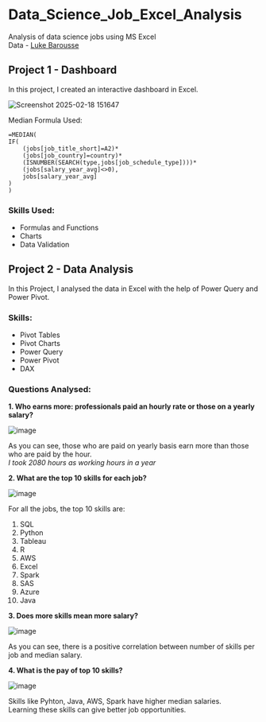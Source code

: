 # Data_Science_Job_Excel_Analysis
Analysis of data science jobs using MS Excel  
Data - [Luke Barousse](https://github.com/lukebarousse/Excel_Data_Analytics_Course/blob/main/0_Resources/Datasets/data_jobs_salary_all.xlsx)

## Project 1 - Dashboard 
In this project, I created an interactive dashboard in Excel. 

![Screenshot 2025-02-18 151647](https://github.com/user-attachments/assets/cbf018f0-f084-4fca-a62d-000115363109)

Median Formula Used: 

```
=MEDIAN(
IF(
    (jobs[job_title_short]=A2)*
    (jobs[job_country]=country)*
    (ISNUMBER(SEARCH(type,jobs[job_schedule_type])))*
    (jobs[salary_year_avg]<>0),
    jobs[salary_year_avg]
)
)
```

### Skills Used: 
- Formulas and Functions
- Charts
- Data Validation





  
## Project 2 - Data Analysis
In this Project, I analysed the data in Excel with the help of Power Query and Power Pivot.  

### Skills:
- Pivot Tables
- Pivot Charts
- Power Query
- Power Pivot
- DAX

### Questions Analysed:  

**1. Who earns more: professionals paid an hourly rate or those on a yearly salary?**  

![image](https://github.com/user-attachments/assets/c7ac5d25-8ac1-4fd8-ba56-1291af9ebe0d)

As you can see, those who are paid on yearly basis earn more than those who are paid by the hour.  
*I took 2080 hours as working hours in a year*  


**2. What are the top 10 skills for each job?**  

![image](https://github.com/user-attachments/assets/cdc6c69e-8eba-4412-80e8-c685d30349be)  

For all the jobs, the top 10 skills are:  

1. SQL
2. Python
3. Tableau
4. R
5. AWS
6. Excel
7. Spark
8. SAS
9. Azure
10. Java


**3. Does more skills mean more salary?**

![image](https://github.com/user-attachments/assets/b54079a9-5af1-4cb8-af3a-80f78a2b82a9)

As you can see, there is a positive correlation between number of skills per job and median salary.  


**4. What is the pay of top 10 skills?**

![image](https://github.com/user-attachments/assets/eb43259d-64ac-4979-8f8a-86760711b120)

Skills like Pyhton, Java, AWS, Spark have higher median salaries.  
Learning these skills can give better job opportunities.








